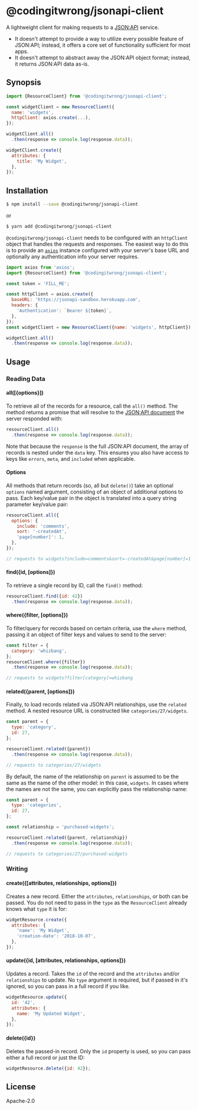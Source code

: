 # @codingitwrong/jsonapi-client

A lightweight client for making requests to a [JSON:API](https://jsonapi.org/) service.

- It doesn't attempt to provide a way to utilize every possible feature of JSON:API; instead, it offers a core set of functionality sufficient for most apps.
- It doesn't attempt to abstract away the JSON:API object format; instead, it returns JSON:API data as-is.

## Synopsis

```javascript
import {ResourceClient} from '@codingitwrong/jsonapi-client';

const widgetClient = new ResourceClient({
  name: 'widgets',
  httpClient: axios.create(...),
});

widgetClient.all()
  .then(response => console.log(response.data));

widgetClient.create({
  attributes: {
    title: 'My Widget',
  },
});
```

## Installation

```sh
$ npm install --save @codingitwrong/jsonapi-client
```

or

```sh
$ yarn add @codingitwrong/jsonapi-client
```

`@codingitwrong/jsonapi-client` needs to be configured with an `httpClient` object that handles the requests and responses. The easiest way to do this is to provide an [`axios`](https://axios-http.com/) instance configured with your server's base URL and optionally any authentication info your server requires.

```js
import axios from 'axios';
import {ResourceClient} from '@codingitwrong/jsonapi-client';

const token = 'FILL_ME';

const httpClient = axios.create({
  baseURL: 'https://jsonapi-sandbox.herokuapp.com',
  headers: {
    'Authentication': `Bearer ${token}`,
  },
});
const widgetClient = new ResourceClient({name: 'widgets', httpClient});

widgetClient.all()
  .then(response => console.log(response.data));
```

## Usage

### Reading Data

#### all([{options}])

To retrieve all of the records for a resource, call the `all()` method. The method returns a promise that will resolve to the [JSON:API document](https://jsonapi.org/format/#document-structure) the server responded with:

```javascript
resourceClient.all()
  .then(response => console.log(response.data));
```

Note that because the `response` is the full JSON:API document, the array of records is nested under the `data` key. This ensures you also have access to keys like `errors`, `meta`, and `included` when applicable.

#### Options

All methods that return records (so, all but `delete()`) take an optional `options` named argument, consisting of an object of additional options to pass. Each key/value pair in the object is translated into a query string parameter key/value pair:

```js
resourceClient.all({
  options: {
    include: 'comments',
    sort: '-createdAt',
    'page[number]': 1,
  },
});

// requests to widgets?include=comments&sort=-createdAt&page[number]=1
```

#### find({id, [options]})

To retrieve a single record by ID, call the `find()` method:

```javascript
resourceClient.find({id: 42})
  .then(response => console.log(response.data));
```

#### where({filter, [options]})

To filter/query for records based on certain criteria, use the `where` method, passing it an object of filter keys and values to send to the server:

```javascript
const filter = {
  category: 'whizbang',
};
resourceClient.where({filter})
  .then(response => console.log(response.data));

// requests to widgets?filter[category]=whizbang
```

#### related({parent, [options]})

Finally, to load records related via JSON:API relationships, use the `related` method. A nested resource URL is constructed like `categories/27/widgets`.

```javascript
const parent = {
  type: 'category',
  id: 27,
};

resourceClient.related({parent})
  .then(response => console.log(response.data));

// requests to categories/27/widgets
```

By default, the name of the relationship on `parent` is assumed to be the same as the name of the other model: in this case, `widgets`. In cases where the names are not the same, you can explicitly pass the relationship name:

```javascript
const parent = {
  type: 'categories',
  id: 27,
};

const relationship = 'purchased-widgets';

resourceClient.related({parent, relationship})
  .then(response => console.log(response.data));

// requests to categories/27/purchased-widgets
```

### Writing

#### create({[attributes, relationships, options]})

Creates a new record. Either the `attributes`, `relationships`, or both can be passed. You do not need to pass in the `type` as the `ResourceClient` already knows what `type` it is for:

```js
widgetResource.create({
  attributes: {
    'name': 'My Widget',
    'creation-date': '2018-10-07',
  },
});
```

#### update({id, [attributes, relationships, options]})

Updates a record. Takes the `id` of the record and the `attributes` and/or `relationships` to update. No `type` argument is required, but if passed in it's ignored, so you can pass in a full record if you like.

```js
widgetResource.update({
  id: '42',
  attributes: {
    name: 'My Updated Widget',
  },
});
```

#### delete({id})

Deletes the passed-in record. Only the `id` property is used, so you can pass either a full record or just the ID:

```js
widgetResource.delete({id: 42});
```

## License

Apache-2.0
